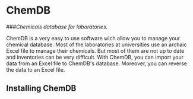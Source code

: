 # ChemDB
###_Chemicals database for laboratories._

ChemDB is a very easy to use software wich allow you to manage your chemical database.
Most of the laboratories at universities use an archaic Excel file to manage their chemicals. But most of them are not up to date and inventories can be very difficult. With ChemDB, you can import your data from an Excel file to ChemDB's database. Moreover, you can reverse the data to an Excel file.

## Installing ChemDB
